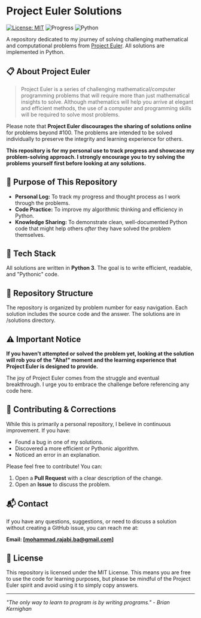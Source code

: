 # Project Euler Solutions

[![License: MIT](https://img.shields.io/badge/License-MIT-yellow.svg)](https://opensource.org/licenses/MIT)
![Progress](https://img.shields.io/badge/Progress-0%20%2F%20700%2B-blue)
![Python](https://img.shields.io/badge/Python-3.x-blue?logo=python)

A repository dedicated to my journey of solving challenging mathematical and computational problems from [Project Euler](https://projecteuler.net/). All solutions are implemented in Python.

## 📋 About Project Euler

> Project Euler is a series of challenging mathematical/computer programming problems that will require more than just mathematical insights to solve. Although mathematics will help you arrive at elegant and efficient methods, the use of a computer and programming skills will be required to solve most problems.

Please note that **Project Euler discourages the sharing of solutions online** for problems beyond #100. The problems are intended to be solved individually to preserve the integrity and learning experience for others.

**This repository is for my personal use to track progress and showcase my problem-solving approach. I strongly encourage you to try solving the problems yourself first before looking at any solutions.**

## 🚀 Purpose of This Repository

*   **Personal Log:** To track my progress and thought process as I work through the problems.
*   **Code Practice:** To improve my algorithmic thinking and efficiency in Python.
*   **Knowledge Sharing:** To demonstrate clean, well-documented Python code that might help others *after* they have solved the problem themselves.

## 🐍 Tech Stack

All solutions are written in **Python 3**. The goal is to write efficient, readable, and "Pythonic" code.

## 📁 Repository Structure

The repository is organized by problem number for easy navigation. Each solution includes the source code and the answer. The solutions are in /solutions directory. 


## ⚠️ Important Notice

**If you haven't attempted or solved the problem yet, looking at the solution will rob you of the "Aha!" moment and the learning experience that Project Euler is designed to provide.**

The joy of Project Euler comes from the struggle and eventual breakthrough. I urge you to embrace the challenge before referencing any code here.

## 🤝 Contributing & Corrections

While this is primarily a personal repository, I believe in continuous improvement. If you have:

*   Found a bug in one of my solutions.
*   Discovered a more efficient or Pythonic algorithm.
*   Noticed an error in an explanation.

Please feel free to contribute! You can:
1.  Open a **Pull Request** with a clear description of the change.
2.  Open an **Issue** to discuss the problem.

## 📬 Contact

If you have any questions, suggestions, or need to discuss a solution without creating a GitHub issue, you can reach me at:

**Email: [mohammad.rajabi.ba@gmail.com]**

## 📜 License

This repository is licensed under the MIT License. This means you are free to use the code for learning purposes, but please be mindful of the Project Euler spirit and avoid using it to simply copy answers.

---

*"The only way to learn to program is by writing programs." - Brian Kernighan*
